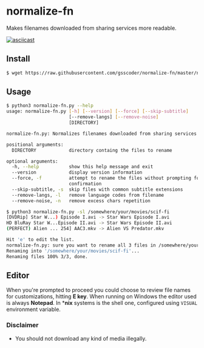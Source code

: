 # normalize-fn

Makes filenames downloaded from sharing services more readable.

[![asciicast](https://asciinema.org/a/281509.svg)](https://asciinema.org/a/281509)

## Install
```sh
$ wget https://raw.githubusercontent.com/gsscoder/normalize-fn/master/normalize-fn.py
```

## Usage
```sh
$ python3 normalize-fn.py --help
usage: normalize-fn.py [-h] [--version] [--force] [--skip-subtitle]
                       [--remove-langs] [--remove-noise]
                       [DIRECTORY]

normalize-fn.py: Normalizes filenames downloaded from sharing services (Version 0.1.0)

positional arguments:
  DIRECTORY            directory containg the files to rename

optional arguments:
  -h, --help           show this help message and exit
  --version            display version information
  --force, -f          attempt to rename the files without prompting for
                       confirmation
  --skip-subtitle, -s  skip files with common subtitle extensions
  --remove-langs, -l   remove language codes from filename
  --remove-noise, -n   remove excess chars repetition

$ python3 normalize-fn.py -sl /somewhere/your/movies/scif-fi
[DVDRip] Star W...) Episode I.avi -> Star Wars Episode I.avi
HD BluRay Star W...Episode II.avi -> Star Wars Episode II.avi
(PERFECT) Alien ... 254] AAC3.mkv -> Alien VS Predator.mkv

Hit 'e' to edit the list.
normalize-fn.py: sure you want to rename all 3 files in /somewhere/your/movies/scif-fi [yne]?y
Renaming into '/somewhere/your/movies/scif-fi'...
Renaming files 100% 3/3, done.
```

## Editor
When you're prompted to proceed you could choose to review file names for customizations, hitting **E key**. When running on Windows the editor used is always **Notepad**. In ***nix** systems is the shell one, configured using `VISUAL` environment variable.

### Disclaimer
- You should not download any kind of media illegally.